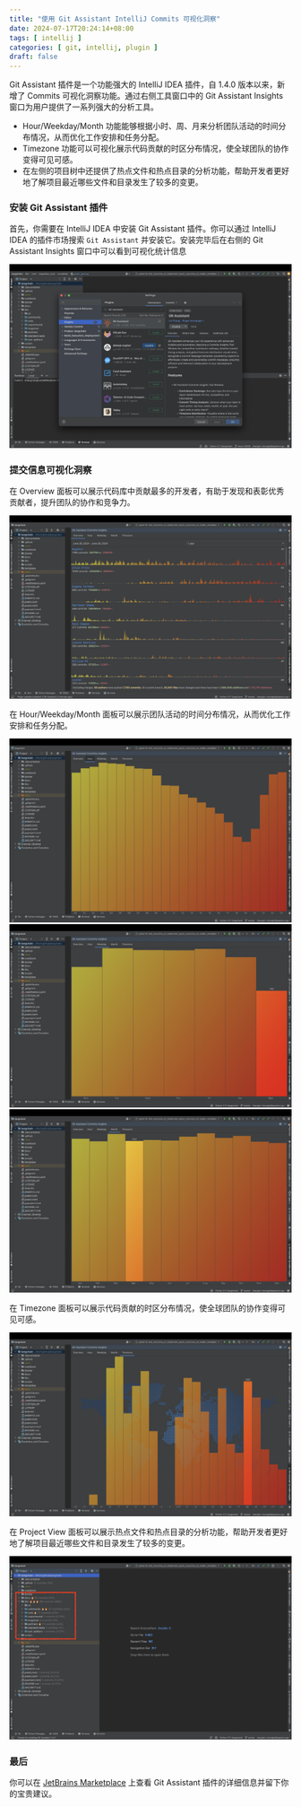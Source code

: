 ```yaml
---
title: "使用 Git Assistant IntelliJ Commits 可视化洞察"
date: 2024-07-17T20:24:14+08:00
tags: [ intellij ]
categories: [ git, intellij, plugin ]
draft: false
---
```


Git Assistant 插件是一个功能强大的 IntelliJ IDEA 插件，自 1.4.0 版本以来，新增了 Commits 可视化洞察功能。通过右侧工具窗口中的
Git Assistant Insights 窗口为用户提供了一系列强大的分析工具。

- Hour/Weekday/Month 功能能够根据小时、周、月来分析团队活动的时间分布情况，从而优化工作安排和任务分配。
- Timezone 功能可以可视化展示代码贡献的时区分布情况，使全球团队的协作变得可见可感。
- 在左侧的项目树中还提供了热点文件和热点目录的分析功能，帮助开发者更好地了解项目最近哪些文件和目录发生了较多的变更。

### 安装 Git Assistant 插件

首先，你需要在 IntelliJ IDEA 中安装 Git Assistant 插件。你可以通过 IntelliJ IDEA 的插件市场搜索 `Git Assistant`
并安装它。安装完毕后在右侧的 Git Assistant Insights 窗口中可以看到可视化统计信息

![screenshot-plugins-marketplace](/images/posts/git-assistant-intellij-plugin/screenshot-plugins-marketplace.png)

### 提交信息可视化洞察

在 Overview 面板可以展示代码库中贡献最多的开发者，有助于发现和表彰优秀贡献者，提升团队的协作和竞争力。

![screenshot-commits-contributor.png](/images/posts/git-assistant-intellij-plugin/screenshot-commits-contributor.png)

在 Hour/Weekday/Month 面板可以展示团队活动的时间分布情况，从而优化工作安排和任务分配。

![screenshot-commits-hour.png](/images/posts/git-assistant-intellij-plugin/screenshot-commits-hour.png)
![screenshot-commits-weekday.png](/images/posts/git-assistant-intellij-plugin/screenshot-commits-weekday.png)
![screenshot-commits-month.png](/images/posts/git-assistant-intellij-plugin/screenshot-commits-month.png)

在 Timezone 面板可以展示代码贡献的时区分布情况，使全球团队的协作变得可见可感。

![screenshot-commits-timezone.png](/images/posts/git-assistant-intellij-plugin/screenshot-commits-timezone.png)

在 Project View 面板可以展示热点文件和热点目录的分析功能，帮助开发者更好地了解项目最近哪些文件和目录发生了较多的变更。

![screenshot-commits-projectview.png](/images/posts/git-assistant-intellij-plugin/screenshot-commits-projectview.png)

### 最后

你可以在 [JetBrains Marketplace](https://plugins.jetbrains.com/plugin/14896-git-assistant) 上查看 Git Assistant 插件的详细信息并留下你的宝贵建议。
